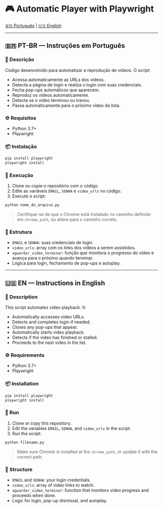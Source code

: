 # 🎮 Automatic Player with Playwright

[🇧🇷 Português](#-pt-br---instruções-em-português) | [🇺🇸 English](#-en---instructions-in-english)

---

## 🇧🇷 PT-BR — Instruções em Português

### 📌 Descrição

Código desenvolvido para automatizar a reprodução de vídeos. O script:

* Acessa automaticamente as URLs dos vídeos.
* Detecta a página de login e realiza o login com suas credenciais.
* Fecha pop-ups automáticos que aparecem.
* Reproduz os vídeos automaticamente.
* Detecta se o vídeo terminou ou travou.
* Passa automaticamente para o próximo vídeo da lista.

### ⚙️ Requisitos

* Python 3.7+
* Playwright

### 📦 Instalação

```bash
pip install playwright
playwright install
```

### 🚀 Execução

1. Clone ou copie o repositório com o código.
2. Edite as variáveis `EMAIL`, `SENHA` e `video_urls` no código.
3. Execute o script:

```bash
python nome_do_arquivo.py
```

> Certifique-se de que o Chrome está instalado no caminho definido em `chrome_path`, ou altere para o caminho correto.

### 📁 Estrutura

* `EMAIL` e `SENHA`: suas credenciais de login.
* `video_urls`: array com os links dos vídeos a serem assistidos.
* `aguardar_video_terminar`: função que monitora o progresso do vídeo e avança para o próximo quando terminar.
* Lógica para login, fechamento de pop-ups e autoplay.

---

## 🇺🇸 EN — Instructions in English

### 📌 Description

This script automates video playback. It:

* Automatically accesses video URLs.
* Detects and completes login if needed.
* Closes any pop-ups that appear.
* Automatically starts video playback.
* Detects if the video has finished or stalled.
* Proceeds to the next video in the list.

### ⚙️ Requirements

* Python 3.7+
* Playwright

### 📦 Installation

```bash
pip install playwright
playwright install
```

### 🚀 Run

1. Clone or copy this repository.
2. Edit the variables `EMAIL`, `SENHA`, and `video_urls` in the script.
3. Run the script:

```bash
python filename.py
```

> Make sure Chrome is installed at the `chrome_path`, or update it with the correct path.

### 📁 Structure

* `EMAIL` and `SENHA`: your login credentials.
* `video_urls`: array of video links to watch.
* `aguardar_video_terminar`: function that monitors video progress and proceeds when done.
* Logic for login, pop-up dismissal, and autoplay.

